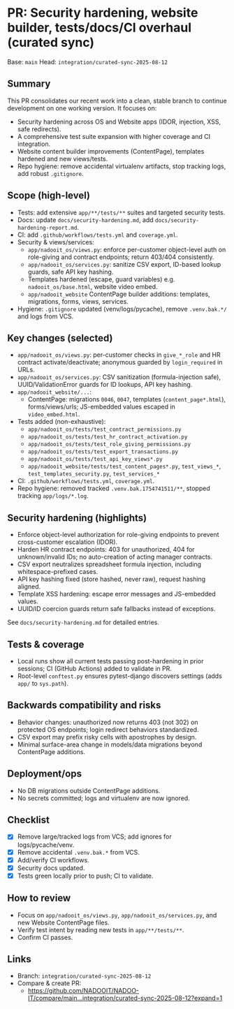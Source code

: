 # PR: Security hardening, website builder, tests/docs/CI overhaul (curated sync)

Base: `main`
Head: `integration/curated-sync-2025-08-12`

## Summary
This PR consolidates our recent work into a clean, stable branch to continue development on one working version. It focuses on:

- Security hardening across OS and Website apps (IDOR, injection, XSS, safe redirects).
- A comprehensive test suite expansion with higher coverage and CI integration.
- Website content builder improvements (ContentPage), templates hardened and new views/tests.
- Repo hygiene: remove accidental virtualenv artifacts, stop tracking logs, add robust `.gitignore`.

## Scope (high-level)
- Tests: add extensive `app/**/tests/**` suites and targeted security tests.
- Docs: update `docs/security-hardening.md`, add `docs/security-hardening-report.md`.
- CI: add `.github/workflows/tests.yml` and `coverage.yml`.
- Security & views/services:
  - `app/nadooit_os/views.py`: enforce per-customer object-level auth on role-giving and contract endpoints; return 403/404 consistently.
  - `app/nadooit_os/services.py`: sanitize CSV export, ID-based lookup guards, safe API key hashing.
  - Templates hardened (escape, guard variables) e.g. `nadooit_os/base.html`, website video embed.
  - `app/nadooit_website` ContentPage builder additions: templates, migrations, forms, views, services.
- Hygiene: `.gitignore` updated (venv/logs/pycache), remove `.venv.bak.*/` and logs from VCS.

## Key changes (selected)
- `app/nadooit_os/views.py`: per-customer checks in `give_*_role` and HR contract activate/deactivate; anonymous guarded by `login_required` in URLs.
- `app/nadooit_os/services.py`: CSV sanitization (formula-injection safe), UUID/ValidationError guards for ID lookups, API key hashing.
- `app/nadooit_website/...`:
  - ContentPage: migrations `0046`, `0047`, templates (`content_page*.html`), forms/views/urls; JS-embedded values escaped in `video_embed.html`.
- Tests added (non-exhaustive):
  - `app/nadooit_os/tests/test_contract_permissions.py`
  - `app/nadooit_os/tests/test_hr_contract_activation.py`
  - `app/nadooit_os/tests/test_role_giving_permissions.py`
  - `app/nadooit_os/tests/test_export_transactions.py`
  - `app/nadooit_os/tests/test_api_key_views*.py`
  - `app/nadooit_website/tests/test_content_pages*.py`, `test_views_*`, `test_templates_security.py`, `test_services_*`
- CI: `.github/workflows/tests.yml`, `coverage.yml`.
- Repo hygiene: removed tracked `.venv.bak.1754741511/**`, stopped tracking `app/logs/*.log`.

## Security hardening (highlights)
- Enforce object-level authorization for role-giving endpoints to prevent cross-customer escalation (IDOR).
- Harden HR contract endpoints: 403 for unauthorized, 404 for unknown/invalid IDs; no auto-creation of acting manager contracts.
- CSV export neutralizes spreadsheet formula injection, including whitespace-prefixed cases.
- API key hashing fixed (store hashed, never raw), request hashing aligned.
- Template XSS hardening: escape error messages and JS-embedded values.
- UUID/ID coercion guards return safe fallbacks instead of exceptions.

See `docs/security-hardening.md` for detailed entries.

## Tests & coverage
- Local runs show all current tests passing post-hardening in prior sessions; CI (GitHub Actions) added to validate in PR.
- Root-level `conftest.py` ensures pytest-django discovers settings (adds `app/` to `sys.path`).

## Backwards compatibility and risks
- Behavior changes: unauthorized now returns 403 (not 302) on protected OS endpoints; login redirect behaviors standardized.
- CSV export may prefix risky cells with apostrophes by design.
- Minimal surface-area change in models/data migrations beyond ContentPage additions.

## Deployment/ops
- No DB migrations outside ContentPage additions.
- No secrets committed; logs and virtualenv are now ignored.

## Checklist
- [x] Remove large/tracked logs from VCS; add ignores for logs/pycache/venv.
- [x] Remove accidental `.venv.bak.*` from VCS.
- [x] Add/verify CI workflows.
- [x] Security docs updated.
- [x] Tests green locally prior to push; CI to validate.

## How to review
- Focus on `app/nadooit_os/views.py`, `app/nadooit_os/services.py`, and new Website ContentPage files.
- Verify test intent by reading new tests in `app/**/tests/**`.
- Confirm CI passes.

## Links
- Branch: `integration/curated-sync-2025-08-12`
- Compare & create PR:
  - https://github.com/NADOOIT/NADOO-IT/compare/main...integration/curated-sync-2025-08-12?expand=1
